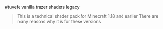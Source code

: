 #tuvefe vanilla trazer shaders legacy
>This is a technical shader pack for Minecraft 1.18 and earlier There are many reasons why it is for these versions
